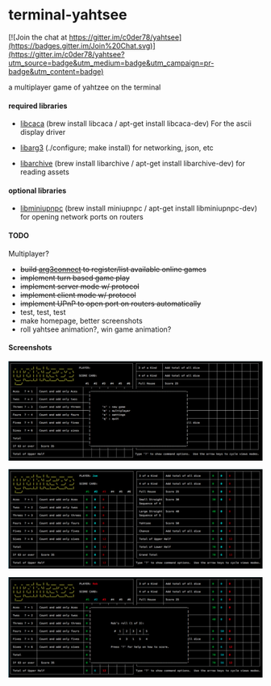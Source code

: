 terminal-yahtsee
================

[![Join the chat at https://gitter.im/c0der78/yahtsee](https://badges.gitter.im/Join%20Chat.svg)](https://gitter.im/c0der78/yahtsee?utm_source=badge&utm_medium=badge&utm_campaign=pr-badge&utm_content=badge)

a multiplayer game of yahtzee on the terminal

#### required libraries

- [libcaca](http://caca.zoy.org/wiki/libcaca) (brew install libcaca / apt-get install libcaca-dev) For the ascii display driver

- [libarg3](http://github.com/c0der78/libarg3.git) (./configure; make install) for networking, json, etc

- [libarchive](http://www.libarchive.org) (brew install libarchive / apt-get install libarchive-dev) for reading assets

#### optional libraries

- [libminiupnpc](http://miniupnp.free.fr) (brew install miniupnpc / apt-get install libminiupnpc-dev) for opening network ports on routers

#### TODO

Multiplayer?
- ~~build [arg3connect](http://arg3connect.herokuapp.com) to register/list available online games~~
- ~~implement turn based game play~~
- ~~implement server mode w/ protocol~~
- ~~implement client mode w/ protocol~~
- ~~implement UPnP to open port on routers automatically~~
- test, test, test
- make homepage, better screenshots
- roll yahtsee animation?, win game animation?

#### Screenshots

![Yahtsee 1](yahtsee1.png?raw=true "Yahtsee 1")

![Yahtsee 2](yahtsee2.png?raw=true "Yahtsee 2")

![Yahtsee 3](yahtsee3.png?raw=true "Yahtsee 3")

